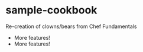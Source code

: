 # sample-cookbook

Re-creation of clowns/bears from Chef Fundamentals
- More features!
- More features!

